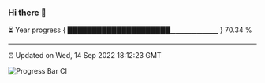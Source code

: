 ### Hi there 👋

⏳ Year progress { █████████████████████▁▁▁▁▁▁▁▁▁ } 70.34 %

---

⏰ Updated on Wed, 14 Sep 2022 18:12:23 GMT

![Progress Bar CI](https://github.com/Shyam-Makwana/GitHub-Actions-Demo/workflows/Progress%20Bar%20CI/badge.svg)
